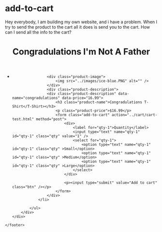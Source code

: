 # add-to-cart
Hey everybody, I am building my own website, and i have a problem. When I try to send the product to the cart all it does is send you to the cart. How can I send all the info to the cart?








<body>
<div id="site">
	<header id="masthead">
		<h1>Congradulations <span class="tagline">I'm Not A Father</h1>
	</header>
	<div id="content">
		<div id="products">
			<ul>
				<li>
					
					
					<div class="product-image">
						<img src="../images/ice-blue.PNG" alt="" />
					</div>
					<div class="product-description">
					<div class="product-description" data-name="congradulations" data-price="16.99">
						<h3 class="product-name">Congradulations T-Shirt</T-Shirt></h3>
						<p class="product-price">$16.99</p>
						<form class="add-to-cart" action="../cart/cart-test.html" method="post">
							<div>
								<label for="qty-1">Quantity</label>
                                <input type="text" name="qty-1" id="qty-1" class="qty" value="1" />
                                <select for="qty-1">
                                    <option type="text" name="qty-1" id="qty-1" class="qty" >Small</option>
                                    <option type="text" name="qty-1" id="qty-1" class="qty" >Medium</option>
                                    <option type="text" name="qty-1" id="qty-1" class="qty" >Large</option>
                                </select>
                            </div>
                            
                            <p><input type="submit" value="Add to cart" class="btn" /></p>
						</form>
					</div>
				</li>
				
			</ul>
		</div>
	</div>
	
	
</div>
<footer id="site-info">
		
	</footer>
</body>
</html>	
